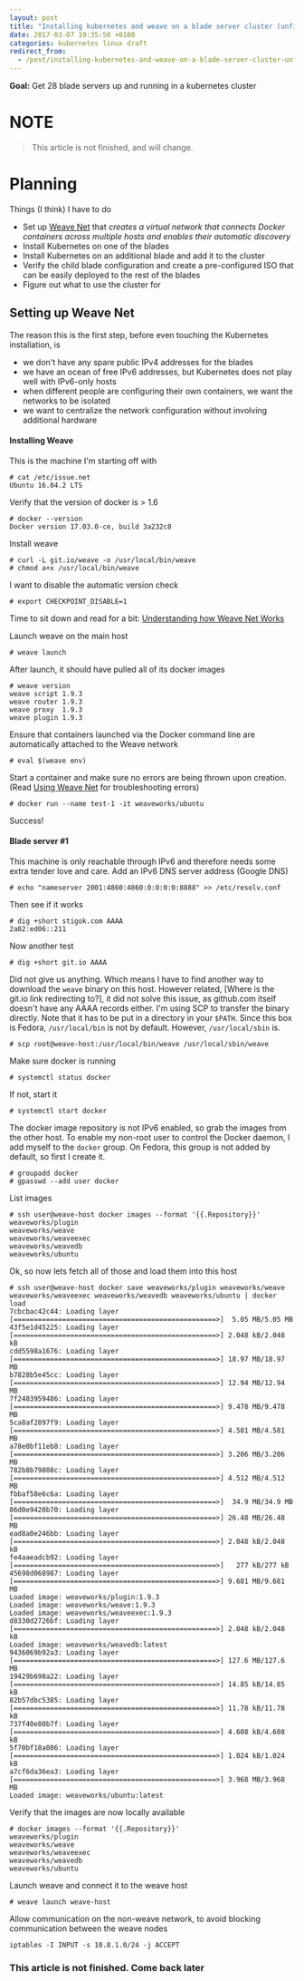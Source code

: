 ```yaml
---
layout: post
title: "Installing kubernetes and weave on a blade server cluster (unfinished)"
date: 2017-03-07 19:35:50 +0100
categories: kubernetes linux draft
redirect_from:
  - /post/installing-kubernetes-and-weave-on-a-blade-server-cluster-unfinished
---
```


**Goal:** Get 28 blade servers up and running in a kubernetes cluster

# NOTE

> This article is not finished, and will change.

# Planning

Things (I think) I have to do

- Set up [Weave Net](https://www.weave.works/docs/net/latest/introducing-weave/) that _creates a virtual network that connects Docker containers across multiple hosts and enables their automatic discovery_
- Install Kubernetes on one of the blades
- Install Kubernetes on an additional blade and add it to the cluster
- Verify the child blade configuration and create a pre-configured ISO that can be easily deployed to the rest of the blades
- Figure out what to use the cluster for

## Setting up Weave Net

The reason this is the first step, before even touching the Kubernetes installation, is
 - we don't have any spare public IPv4 addresses for the blades
 - we have an ocean of free IPv6 addresses, but Kubernetes does not play well with IPv6-only hosts
 - when different people are configuring their own containers, we want the networks to be isolated
 - we want to centralize the network configuration without involving additional hardware

#### Installing Weave

This is the machine I'm starting off with

    # cat /etc/issue.net 
    Ubuntu 16.04.2 LTS

Verify that the version of docker is > 1.6

    # docker --version
    Docker version 17.03.0-ce, build 3a232c8

Install weave 

    # curl -L git.io/weave -o /usr/local/bin/weave
    # chmod a+x /usr/local/bin/weave

I want to disable the automatic version check

    # export CHECKPOINT_DISABLE=1

Time to sit down and read for a bit: [Understanding how Weave Net Works](https://www.weave.works/docs/net/latest/how-it-works/)

Launch weave on the main host

    # weave launch

After launch, it should have pulled all of its docker images

    # weave version
    weave script 1.9.3
    weave router 1.9.3
    weave proxy  1.9.3
    weave plugin 1.9.3

Ensure that containers launched via the Docker command line are automatically attached to the Weave network

    # eval $(weave env)

Start a container and make sure no errors are being thrown upon creation. (Read [Using Weave Net](https://www.weave.works/docs/net/latest/using-weave/) for troubleshooting errors)

    # docker run --name test-1 -it weaveworks/ubuntu

Success!

#### Blade server #1

This machine is only reachable through IPv6 and therefore needs some extra tender love and care. Add an IPv6 DNS server address (Google DNS)

    # echo "nameserver 2001:4860:4860:0:0:0:0:8888" >> /etc/resolv.conf

Then see if it works

    # dig +short stigok.com AAAA
    2a02:ed06::211

Now another test

    # dig +short git.io AAAA

Did not give us anything. Which means I have to find another way to download the `weave` binary on this host. However related, [Where is the git.io link redirecting to?], it did not solve this issue, as github.com itself doesn't have any AAAA records either. I'm using SCP to transfer the binary directly. Note that it has to be put in a directory in your `$PATH`. Since this box is Fedora, `/usr/local/bin` is not by default. However, `/usr/local/sbin` is.

    # scp root@weave-host:/usr/local/bin/weave /usr/local/sbin/weave

Make sure docker is running

    # systemctl status docker

If not, start it

    # systemctl start docker

The docker image repository is not IPv6 enabled, so grab the images from the other host. To enable my non-root user to control the Docker daemon, I add myself to the `docker` group. On Fedora, this group is not added by default, so first I create it.

    # groupadd docker
    # gpasswd --add user docker

List images 

    # ssh user@weave-host docker images --format '{{.Repository}}'
    weaveworks/plugin
    weaveworks/weave
    weaveworks/weaveexec
    weaveworks/weavedb
    weaveworks/ubuntu

Ok, so now lets fetch all of those and load them into this host

    # ssh user@weave-host docker save weaveworks/plugin weaveworks/weave weaveworks/weaveexec weaveworks/weavedb weaveworks/ubuntu | docker load
    7cbcbac42c44: Loading layer [==================================================>]  5.05 MB/5.05 MB
    43f5e1d45225: Loading layer [==================================================>] 2.048 kB/2.048 kB
    cdd5598a1676: Loading layer [==================================================>] 18.97 MB/18.97 MB
    b7828b5e45cc: Loading layer [==================================================>] 12.94 MB/12.94 MB
    7f2483959486: Loading layer [==================================================>] 9.478 MB/9.478 MB
    5ca8af2897f9: Loading layer [==================================================>] 4.581 MB/4.581 MB
    a78e0bf11eb8: Loading layer [==================================================>] 3.206 MB/3.206 MB
    782b8b79808c: Loading layer [==================================================>] 4.512 MB/4.512 MB
    fbbaf58e6c6a: Loading layer [==================================================>]  34.9 MB/34.9 MB
    86d0e9420b70: Loading layer [==================================================>] 26.48 MB/26.48 MB
    ead8a0e246bb: Loading layer [==================================================>] 2.048 kB/2.048 kB
    fe4aaeadcb92: Loading layer [==================================================>]   277 kB/277 kB
    45698d068987: Loading layer [==================================================>] 9.681 MB/9.681 MB
    Loaded image: weaveworks/plugin:1.9.3
    Loaded image: weaveworks/weave:1.9.3
    Loaded image: weaveworks/weaveexec:1.9.3
    d8330d2726bf: Loading layer [==================================================>] 2.048 kB/2.048 kB
    Loaded image: weaveworks/weavedb:latest
    9436069b92a3: Loading layer [==================================================>] 127.6 MB/127.6 MB
    19429b698a22: Loading layer [==================================================>] 14.85 kB/14.85 kB
    82b57dbc5385: Loading layer [==================================================>] 11.78 kB/11.78 kB
    737f40e80b7f: Loading layer [==================================================>] 4.608 kB/4.608 kB
    5f70bf18a086: Loading layer [==================================================>] 1.024 kB/1.024 kB
    a7cf6da36ea3: Loading layer [==================================================>] 3.968 MB/3.968 MB
    Loaded image: weaveworks/ubuntu:latest

Verify that the images are now locally available

    # docker images --format '{{.Repository}}'
    weaveworks/plugin
    weaveworks/weave
    weaveworks/weaveexec
    weaveworks/weavedb
    weaveworks/ubuntu

Launch weave and connect it to the weave host

    # weave launch weave-host

Allow communication on the non-weave network, to avoid blocking communication between the weave nodes

    iptables -I INPUT -s 10.8.1.0/24 -j ACCEPT

### This article is not finished. Come back later
